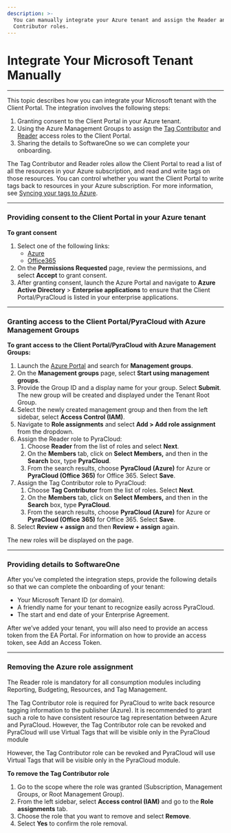 ```yaml
---
description: >-
  You can manually integrate your Azure tenant and assign the Reader and Tag
  Contributor roles.
---
```


# Integrate Your Microsoft Tenant Manually

***

This topic describes how you can integrate your Microsoft tenant with the Client Portal. The integration involves the following steps:

1. Granting consent to the Client Portal in your Azure tenant.
2. Using the Azure Management Groups to assign the [Tag Contributor](https://learn.microsoft.com/en-us/azure/role-based-access-control/built-in-roles#tag-contributor) and [Reader](https://learn.microsoft.com/en-us/azure/role-based-access-control/built-in-roles#reader) access roles to the Client Portal.
3. Sharing the details to SoftwareOne so we can complete your onboarding.

The Tag Contributor and Reader roles allow the Client Portal to read a list of all the resources in your Azure subscription, and read and write tags on those resources. You can control whether you want the Client Portal to write tags back to resources in your Azure subscription. For more information, see [Syncing your tags to Azure](activate-an-azure-ea-or-mpsa-account.md#syncing-your-tags-to-azure).

***

### Providing consent to the Client Portal in your Azure tenant <a href="#providing-consent-to-pyracloud-in-your-azure-tenant" id="providing-consent-to-pyracloud-in-your-azure-tenant"></a>

**To grant consent**

1. Select one of the following links:
   * [Azure](https://login.microsoftonline.com/common/oauth2/authorize?response\_type=code\&client\_id=2a4807a4-d9e4-457d-b32f-a455e0d3662a\&prompt=consent\&redirect\_uri=https://www.softwareone.com/)
   * [Office365](https://login.microsoftonline.com/common/oauth2/authorize?response\_type=code\&client\_id=3f18953a-acbf-48cf-b485-06e451411aef\&prompt=consent\&redirect\_uri=https://www.softwareone.com/)
2. On the **Permissions Requested** page, review the permissions, and select **Accept** to grant consent.
3. After granting consent, launch the Azure Portal and navigate to **Azure Active Directory** > **Enterprise applications** to ensure that the Client Portal/PyraCloud is listed in your enterprise applications.

***

### Granting access to the Client Portal/PyraCloud with Azure Management Groups <a href="#granting-access-to-pyracloud-with-azure-management-groups" id="granting-access-to-pyracloud-with-azure-management-groups"></a>

**To grant access to** t**he Client Portal/PyraCloud with Azure Management Groups:**

1. Launch the [Azure Portal](https://portal.azure.com/) and search for **Management groups**.
2. On the **Management groups** page, select **Start using management groups**.
3. Provide the Group ID and a display name for your group. Select **Submit**. The new group will be created and displayed under the Tenant Root Group.
4. Select the newly created management group and then from the left sidebar, select **Access Control (IAM)**.
5. Navigate to **Role assignments** and select **Add > Add role assignment** from the dropdown.
6. Assign the Reader role to PyraCloud:
   1. Choose **Reader** from the list of roles and select **Next**.
   2. On the **Members** tab, click on **Select Members,** and then in the **Search** box, type **PyraCloud**.
   3. From the search results, choose **PyraCloud (Azure)** for Azure or **PyraCloud (Office 365)** for Office 365. Select **Save**.
7. Assign the Tag Contributor role to PyraCloud:
   1. Choose **Tag Contributor** from the list of roles. Select **Next**.
   2. On the **Members** tab, click on **Select Members,** and then in the **Search** box, type **PyraCloud**.
   3. From the search results, choose **PyraCloud (Azure)** for Azure or **PyraCloud (Office 365)** for Office 365. Select **Save**.
8. Select **Review + assign** and then **Review + assign** again.

The new roles will be displayed on the page.

***

### Providing details to SoftwareOne <a href="#providing-details-to-softwareone" id="providing-details-to-softwareone"></a>

After you’ve completed the integration steps, provide the following details so that we can complete the onboarding of your tenant:

* Your Microsoft Tenant ID (or domain).
* A friendly name for your tenant to recognize easily across PyraCloud.
* The start and end date of your Enterprise Agreement.

After we’ve added your tenant, you will also need to provide an access token from the EA Portal. For information on how to provide an access token, see Add an Access Token.

***

### Removing the Azure role assignment <a href="#removing-the-azure-role-assignment" id="removing-the-azure-role-assignment"></a>

The Reader role is mandatory for all consumption modules including Reporting, Budgeting, Resources, and Tag Management.

The Tag Contributor role is required for PyraCloud to write back resource tagging information to the publisher (Azure). It is recommended to grant such a role to have consistent resource tag representation between Azure and PyraCloud. However, the Tag Contributor role can be revoked and PyraCloud will use Virtual Tags that will be visible only in the PyraCloud module

However, the Tag Contributor role can be revoked and PyraCloud will use Virtual Tags that will be visible only in the PyraCloud module.

**To remove the Tag Contributor role**

1. Go to the scope where the role was granted (Subscription, Management Groups, or Root Management Group).
2. From the left sidebar, select **Access control (IAM)** and go to the **Role assignments** tab.
3. Choose the role that you want to remove and select **Remove**.
4. Select **Yes** to confirm the role removal.
